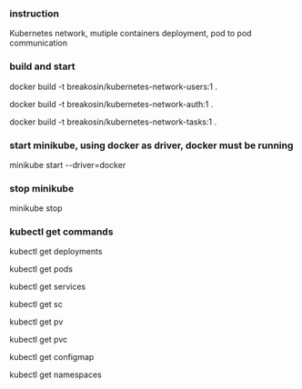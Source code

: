 ### instruction

Kubernetes network, mutiple containers deployment, pod to pod communication

### build and start

docker build -t breakosin/kubernetes-network-users:1 .

docker build -t breakosin/kubernetes-network-auth:1 .

docker build -t breakosin/kubernetes-network-tasks:1 .

### start minikube, using docker as driver, docker must be running

minikube start --driver=docker

### stop minikube

minikube stop

### kubectl get commands

kubectl get deployments

kubectl get pods

kubectl get services

kubectl get sc

kubectl get pv

kubectl get pvc

kubectl get configmap

kubectl get namespaces
